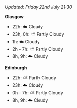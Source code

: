 *Updated: Friday 22nd July 21:30*

**Glasgow**

* 22h: :cloud: Cloudy
* 23h, 0h: :partly_sunny: Partly Cloudy
* 1h: :cloud: Cloudy
* 2h - 7h: :partly_sunny: Partly Cloudy
* 8h, 9h: :cloud: Cloudy

**Edinburgh**

* 22h: :partly_sunny: Partly Cloudy
* 23h: :cloud: Cloudy
* 0h - 7h: :partly_sunny: Partly Cloudy
* 8h, 9h: :cloud: Cloudy
